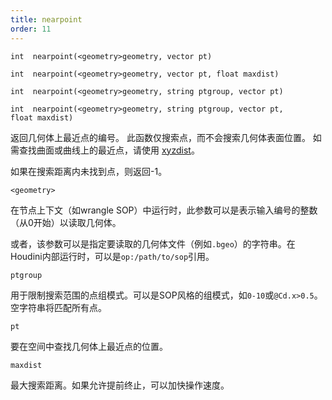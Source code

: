 ```yaml
---
title: nearpoint
order: 11
---
```


`int  nearpoint(<geometry>geometry, vector pt)`

`int  nearpoint(<geometry>geometry, vector pt, float maxdist)`

`int  nearpoint(<geometry>geometry, string ptgroup, vector pt)`

`int  nearpoint(<geometry>geometry, string ptgroup, vector pt, float maxdist)`

返回几何体上最近点的编号。
此函数仅搜索点，而不会搜索几何体表面位置。
如需查找曲面或曲线上的最近点，请使用 [xyzdist](xyzdist.html "计算点到几何体表面最近位置的距离")。

如果在搜索距离内未找到点，则返回-1。

`<geometry>`

在节点上下文（如wrangle SOP）中运行时，此参数可以是表示输入编号的整数（从0开始）以读取几何体。

或者，该参数可以是指定要读取的几何体文件（例如`.bgeo`）的字符串。在Houdini内部运行时，可以是`op:/path/to/sop`引用。

`ptgroup`

用于限制搜索范围的点组模式。可以是SOP风格的组模式，如`0-10`或`@Cd.x>0.5`。空字符串将匹配所有点。

`pt`

要在空间中查找几何体上最近点的位置。

`maxdist`

最大搜索距离。如果允许提前终止，可以加快操作速度。